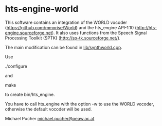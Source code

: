 # hts-engine-world

This software contains an integration of the WORLD vocoder (https://github.com/mmorise/World) and the hts_engine API-1.10 (http://hts-engine.sourceforge.net). It also uses functions from the Speech Signal Processing Toolkit (SPTK) (http://sp-tk.sourceforge.net/).

The main modification can be found in [lib/synthworld.cpp](lib/synthworld.cpp).

Use

./configure

and

make

to create bin/hts_engine.

You have to call hts_engine with the option -w to use the WORLD vocoder, otherwise the default vocoder will be used.

Michael Pucher michael.pucher@oeaw.ac.at
